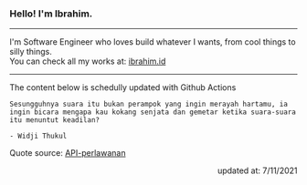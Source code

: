 <h3>Hello! I'm Ibrahim.</h3>

---

I'm Software Engineer who loves build whatever I wants, from cool things to silly things. <br>
You can check all my works at: [ibrahim.id](https://ibrahim.id)

---

The content below is schedully updated with Github Actions

    Sesungguhnya suara itu bukan perampok yang ingin merayah hartamu, ia ingin bicara mengapa kau kokang senjata dan gemetar ketika suara-suara itu menuntut keadilan?

    - Widji Thukul

Quote source: [API-perlawanan](https://github.com/ibamibrhm/api-perlawanan)

<div dir="rtl">
updated at: 7/11/2021
</div>